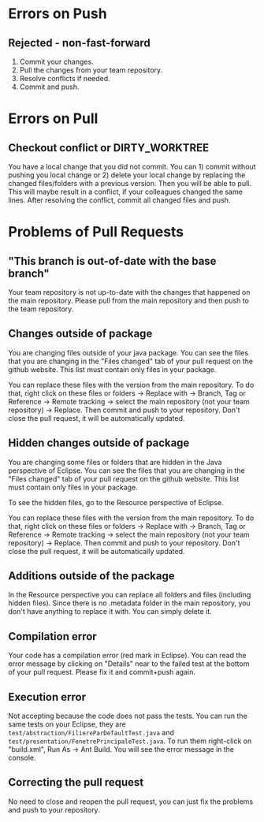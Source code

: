 # Errors on Push 
## Rejected - non-fast-forward 

1. Commit your changes.
2. Pull the changes from your team repository.
3. Resolve conflicts if needed.
4. Commit and push.

# Errors on Pull

## Checkout conflict or DIRTY_WORKTREE
You have a local change that you did not commit. 
You can 1) commit without pushing you local change or 2) delete your local change by replacing the changed files/folders with a previous version.
Then you will be able to pull. This will maybe result in a conflict, if your colleagues changed the same lines.
After resolving the conflict, commit all changed files and push.

# Problems of Pull Requests

## "This branch is out-of-date with the base branch"

Your team repository is not up-to-date with the changes that happened on the main repository. Please pull from the main repository and then push to the team repository.

## Changes outside of package
You are changing files outside of your java package. You can see the files that you are changing in the "Files changed" tab of your pull request on the github website. This list must contain only files in your package.

You can replace these files with the version from the main repository. To do that, right click on these files or folders -> Replace with -> Branch, Tag or Reference -> Remote tracking -> select the main repository (not your team repository) -> Replace. Then commit and push to your repository. Don't close the pull request, it will be automatically updated.

## Hidden changes outside of package

You are changing some files or folders that are hidden in the Java perspective of Eclipse. You can see the files that you are changing in the "Files changed" tab of your pull request on the github website. This list must contain only files in your package.

To see the hidden files, go to the Resource perspective of Eclipse. 

You can replace these files with the version from the main repository. To do that, right click on these files or folders -> Replace with -> Branch, Tag or Reference -> Remote tracking -> select the main repository (not your team repository) -> Replace. Then commit and push to your repository. Don't close the pull request, it will be automatically updated.

## Additions outside of the package

In the Resource perspective you can replace all folders and files (including hidden files). Since there is no .metadata folder in the main repository, you don't have anything to replace it with. You can simply delete it.

## Compilation error
Your code has a compilation error (red mark in Eclipse). You can read the error message by clicking on "Details" near to the failed test at the bottom of your pull request. Please fix it and commit+push again.

## Execution error
Not accepting because the code does not pass the tests. You can run the same tests on your Eclipse, they are `test/abstraction/FiliereParDefaultTest.java` and `test/presentation/FenetrePrincipaleTest.java`. To run them right-click on "build.xml", Run As -> Ant Build. You will see the error message in the console.

## Correcting the pull request
No need to close and reopen the pull request, you can just fix the problems and push to your repository.
